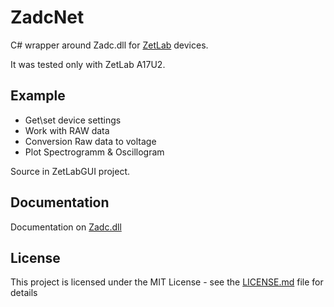 # ZadcNet

C# wrapper around Zadc.dll for [ZetLab](https://zetlab.com/) devices.

It was tested only with ZetLab A17U2.

## Example 
* Get\set device settings
* Work with RAW data
* Conversion Raw data to voltage
* Plot Spectrogramm & Oscillogram

Source in ZetLabGUI project.



## Documentation
Documentation on [Zadc.dll](https://file.zetlab.com/Document/HELP_ZETLab%20studio_special.pdf)

## License

This project is licensed under the MIT License - see the [LICENSE.md](LICENSE.md) file for details
